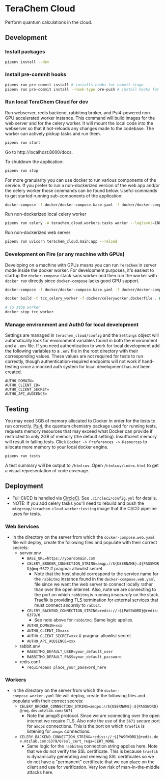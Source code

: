 # TeraChem Cloud

Perform quantum calculations in the cloud.

## Development

### Install packages

```sh
pipenv install --dev
```

### Install pre-commit hooks

```sh
pipenv run pre-commit install # installs hooks for commit stage
pipenv run pre-commit install --hook-type pre-push # install hooks for push stage
```

### Run local TeraChem Cloud for dev

Run webserver, redis backend, rabbitmq broker, and Psi4-powered non-GPU accelerated worker instance. This command will build images for the web server and for the celery worker. It will mount the local code into the webserver so that it hot-reloads any changes made to the codebase. The worker can actively pickup tasks and run them.

```sh
pipenv run start
```

Go to http://localhost:8000/docs.

To shutdown the application:

```sh
pipenv run stop
```

For more granularity you can use docker to run various components of the service. If you prefer to run a non-dockerized version of the web app and/or the celery worker those commands can be found below. Useful commands to get started running sub-components of the application:

```sh
docker-compose -f docker/docker-compose.base.yaml -f docker/docker-compose.local.yaml up -d --build [service_of_interest]
```

Run non-dockerized local celery worker

```sh
pipenv run celery -A terachem_cloud.workers.tasks worker --loglevel=INFO
```

Run non-dockerized web server

```sh
pipenv run uvicorn terachem_cloud.main:app --reload
```

### Development on Fire (or any machine with GPUs)
Developing on a machine with GPUs means you can run `TeraChem` in server mode inside the docker worker. For development purposes, it's easiest to startup the `docker-compose` stack sans worker and then run the worker with `docker run` directly since `docker-compose` lacks good GPU support.

```sh
docker-compose -f docker/docker-compose.base.yaml -f docker/docker-compose.local.yaml up -d --build web-server mq redis

docker build -t tcc_celery_worker -f docker/celeryworker.dockerfile . && docker run -d --rm -v /data/coltonbh/license.key:/terachem/license.key -v /data/coltonbh:/scratch --net=host --gpus 2 -e TERACHEM_PBS_HOST='127.0.0.1' -e TERACHEM_PBS_PORT='11111'  --name tcc_worker tcc_celery_worker

# To stop worker
docker stop tcc_worker
```

### Manage environment and Auth0 for local development

Settings are managed in `terachem_cloud/config` and the `Settings` object will automatically look for environment variables found in both the environment and a `.env` file. If you need authentication to work for local development add the following variables to a `.env` file in the root directory with their corresponding values. These values are not required for tests to run correctly, though authentication-required endpoints will not work if hand-testing since a mocked auth system for local development has not been created.

```
AUTH0_DOMAIN=
AUTH0_CLIENT_ID=
AUTH0_CLIENT_SECRET=
AUTH0_API_AUDIENCE=
```

## Testing

You may need 3GB of memory allocated to Docker in order for the tests to run correctly. [Psi4](https://psicode.org), the quantum chemistry package used for running tests, requests memory resources that may exceed what Docker can provide if restricted to only 2GB of memory (the default setting). Insufficient memory will result in failing tests. Click `Docker -> Preferences -> Resources` to allocate more memory to your local docker engine.

```sh
pipenv run tests
```

A test summary will be output to `/htmlcov`. Open `/htmlcov/index.html` to get a visual representation of code coverage.

## Deployment

- Full CI/CD is handled via [CircleCi](https://circleci.com). See `.circleci/config.yml` for details.
- NOTE: If you add celery tasks you'll need to rebuild and push the `mtzgroup/terachem-cloud-worker:testing` image that the CI/CD pipeline uses for tests.

### Web Services

- In the directory on the server from which the `docker-compose.web.yaml` file will deploy, create the following files and populate with their correct secrets:
  - server.env
    - `BASE_URL=https://yourdomain.com`
    - `CELERY_BROKER_CONNECTION_STRING=amqp://${USERNAME}:${PASSWORD}@mq:5672` # pragma: allowlist secret
      - Note that the host should correspond to the service name for the `rabbitmq` instance found in the `docker-compose.web.yaml` file since we want the web server to connect locally rather than over the open internet. Also, note we are connecting to the port on which `rabbitmq` is running _insecurely_ on the stack. Traefik is providing TLS termination for external services that must connect _securely_ to `rabbit`.
    - `CELERY_BACKEND_CONNECTION_STRING=redis://:${PASSWORD}@redis:6379/0`
      - See note above for `rabbitmq`. Same logic applies.
    - `AUTH0_DOMAIN=xxx`
    - `AUTH0_CLIENT_ID=xxx`
    - `AUTH0_CLIENT_SECRET=xxx` # pragma: allowlist secret
    - `AUTH0_API_AUDIENCE=xxx`
  - rabbit.env
    - `RABBITMQ_DEFAULT_USER=your_default_user`
    - `RABBITMQ_DEFAULT_PASS=your_default_password`
  - redis.conf
    - `requirepass place_your_password_here`

### Workers

- In the directory on the server from which the `docker-compose.worker.yaml` file will deploy, create the following files and populate with their correct secrets:
  - `CELERY_BROKER_CONNECTION_STRING=amqps://${USERNAME}:${PASSWORD}@rmq.dev.mtzlab.com:5671`
    - Note the amqpS protocol. Since we are connecting over the open internet we require TLS. Also note the use of the `5671` *secure* port for `amqps` connections. This is the port on which `traefik` is listening for `amqps` connections.
  - `CELERY_BACKEND_CONNECTION_STRING=rediss://:${PASSWORD}@redis.dev.mtzlab.com:6379/0?ssl_cert_reqs=CERT_NONE`
    - Same logic for the `rabbitmq` connection string applies here. Note that we do not verify the SSL certificate. This is because `traefik` is dynamically generating and renewing SSL certificates so we do not have a "permanent" certificate that we can place on the client and use for verification. Very low risk of man-in-the-middle attacks here.
